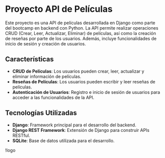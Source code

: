 # Proyecto API de Películas

Este proyecto es una API de películas desarrollada en Django como parte del bootcamp en backend con Python. La API permite realizar operaciones CRUD (Crear, Leer, Actualizar, Eliminar) de películas, así como la creación de reseñas por parte de los usuarios. Además, incluye funcionalidades de inicio de sesión y creación de usuarios.

## Características

- **CRUD de Películas**: Los usuarios pueden crear, leer, actualizar y eliminar información de películas.
- **Reseñas de Películas**: Los usuarios pueden escribir y leer reseñas de películas.
- **Autenticación de Usuarios**: Registro e inicio de sesión de usuarios para acceder a las funcionalidades de la API.

## Tecnologías Utilizadas

- **Django**: Framework principal para el desarrollo del backend.
- **Django REST Framework**: Extensión de Django para construir APIs RESTful.
- **SQLite**: Base de datos utilizada para el desarrollo.

!logo
